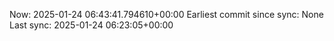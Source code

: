 Now: 2025-01-24 06:43:41.794610+00:00 Earliest commit since sync: None Last sync: 2025-01-24 06:23:05+00:00
